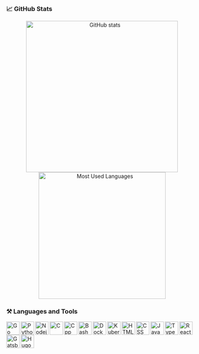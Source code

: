 ### 📈 GitHub Stats

<p align="center">
    <a href="#"><img align="center" width="400" src="https://github-readme-stats.vercel.app/api?username=thanoskoutr&count_private=true&show_icons=true&hide_border=true&theme=react" alt="GitHub stats"/></a>
    <a href="#"><img align="center" width="335" src="https://github-readme-stats.vercel.app/api/top-langs/?username=thanoskoutr&hide=html,css,haskell,standard%20ml,smarty,php,batchfile,assembly&langs_count=6&layout=compact&hide_border=true&theme=react" alt="Most Used Languages" /></a>
</p>

### ⚒️ Languages and Tools

<img alt="Go" align="left" width="35px" src="https://cdn.jsdelivr.net/gh/devicons/devicon/icons/go/go-original-wordmark.svg"/>
<img alt="Python" align="left" width="35px" src="https://cdn.jsdelivr.net/gh/devicons/devicon/icons/python/python-original.svg" />
<img alt="Nodejs" align="left" width="35px" src="https://cdn.jsdelivr.net/gh/devicons/devicon/icons/nodejs/nodejs-original.svg"/>
<img alt="C" align="left" width="35px" src="https://cdn.jsdelivr.net/gh/devicons/devicon/icons/c/c-original.svg"/>
<img alt="Cpp" align="left" width="35px" src="https://cdn.jsdelivr.net/gh/devicons/devicon/icons/cplusplus/cplusplus-original.svg"/>
<!-- <img alt="Linux" align="left" width="35px" src="https://cdn.jsdelivr.net/gh/devicons/devicon/icons/linux/linux-original.svg"/> -->
<img alt="Bash" align="left" width="35px" src="https://cdn.jsdelivr.net/gh/devicons/devicon/icons/bash/bash-original.svg"/>
<img alt="Docker" align="left" width="35px" src="https://cdn.jsdelivr.net/gh/devicons/devicon/icons/docker/docker-original.svg"/>
<img alt="Kubernetes" align="left" width="35px" src="https://cdn.jsdelivr.net/gh/devicons/devicon/icons/kubernetes/kubernetes-plain.svg"/>
<img alt="HTML" align="left" width="35px" src="https://cdn.jsdelivr.net/gh/devicons/devicon/icons/html5/html5-original.svg"/>
<img alt="CSS" align="left" width="35px" src="https://cdn.jsdelivr.net/gh/devicons/devicon/icons/css3/css3-original.svg"/>
<img alt="JavaScript" align="left" width="35px" src="https://cdn.jsdelivr.net/gh/devicons/devicon/icons/javascript/javascript-original.svg"/>
<img alt="TypeScript" align="left" width="35px" src="https://cdn.jsdelivr.net/gh/devicons/devicon/icons/typescript/typescript-original.svg"/>
<img alt="React" align="left" width="35px" src="https://cdn.jsdelivr.net/gh/devicons/devicon/icons/react/react-original.svg"/>
<img alt="Gatsby" align="left" width="35px" src="https://cdn.jsdelivr.net/gh/devicons/devicon@latest/icons/gatsby/gatsby-original.svg"/>
<img alt="Hugo" align="left" width="35px" src="https://cdn.jsdelivr.net/gh/devicons/devicon/icons/hugo/hugo-original.svg"/>
<!-- <img alt="Express" align="left" width="35px" src="https://cdn.jsdelivr.net/gh/devicons/devicon/icons/express/express-original.svg"/>
<img alt="Flask" align="left" width="35px" src="https://cdn.jsdelivr.net/gh/devicons/devicon/icons/flask/flask-original.svg"/>
<img alt="Selenium" align="left" width="35px" src="https://cdn.jsdelivr.net/gh/devicons/devicon/icons/selenium/selenium-original.svg"/>
<img alt="MySQL" align="left" width="35px" src="https://cdn.jsdelivr.net/gh/devicons/devicon/icons/mysql/mysql-original.svg"/>
<img alt="PostgreSQL" align="left" width="35px" src="https://cdn.jsdelivr.net/gh/devicons/devicon/icons/postgresql/postgresql-original.svg"/>
<img alt="Arduino" align="left" width="35px" src="https://cdn.jsdelivr.net/gh/devicons/devicon/icons/arduino/arduino-original.svg"/>
<img alt="Raspberry Pi" align="left" width="35px" src="https://cdn.jsdelivr.net/gh/devicons/devicon/icons/raspberrypi/raspberrypi-original.svg"/>
<img alt="Git" align="left" width="35px" src="https://cdn.jsdelivr.net/gh/devicons/devicon/icons/git/git-original.svg"/>
<img alt="GitHub" align="left" width="35px" src="https://cdn.jsdelivr.net/gh/devicons/devicon/icons/github/github-original.svg"/>
<img alt="VS Code" align="left" width="35px" src="https://cdn.jsdelivr.net/gh/devicons/devicon/icons/vscode/vscode-original.svg"/>
<img alt="Vim" align="left" width="35px" src="https://cdn.jsdelivr.net/gh/devicons/devicon/icons/ <img alt="LaTeX" align="left" width="35px" src="https://cdn.jsdelivr.net/gh/devicons/devicon/icons/latex/latex-original.svg"/>
<img alt="Markdown" align="left" width="35px" src="https://cdn.jsdelivr.net/gh/devicons/devicon/icons/markdown/markdown-original.svg"/> -->
